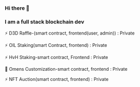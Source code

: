 ### Hi there 👋

### I am a full stack blockchain dev

⚡ D3D Raffle-(smart contract, frontend(user, admin)) : Private

⚡ OIL Staking(smart Contract, frontend) : Private

⚡ HvH Staking-smart contract, Frontend : Private

🌱 Omens Customization-smart contract, frontend : Private

⚡ NFT Auction(smart contract, frontend) : Private

<!--
**blockchainshifu/blockchainshifu** is a ✨ _special_ ✨ repository because its `README.md` (this file) appears on your GitHub profile.

Here are some ideas to get you started:

- 🔭 I’m currently working on ...
- 🌱 I’m currently learning ...
- 👯 I’m looking to collaborate on ...
- 🤔 I’m looking for help with ...
- 💬 Ask me about ...
- 📫 How to reach me: ...
- 😄 Pronouns: ...
- ⚡ Fun fact: ...
-->
